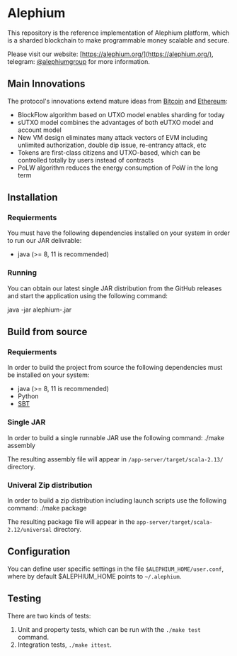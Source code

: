 # Alephium

This repository is the reference implementation of Alephium platform,
which is a sharded blockchain to make programmable money scalable and secure.

Please visit our website: [https://alephium.org/](https://alephium.org/), telegram: [@alephiumgroup](https://t.me/alephiumgroup) for more information.

## Main Innovations

The protocol's innovations extend mature ideas from [Bitcoin](https://bitcoin.org/bitcoin.pdf) and [Ethereum](https://ethereum.org/en/whitepaper/):

* BlockFlow algorithm based on UTXO model enables sharding for today
* sUTXO model combines the advantages of both eUTXO model and account model
* New VM design eliminates many attack vectors of EVM including unlimited authorization, double dip issue, re-entrancy attack, etc
* Tokens are first-class citizens and UTXO-based, which can be controlled totally by users instead of contracts
* PoLW algorithm reduces the energy consumption of PoW in the long term

## Installation

### Requierments

You must have the following dependencies installed on your system in order to run our JAR delivrable:

- java (>= 8, 11 is recommended)

### Running

You can obtain our latest single JAR distribution from the GitHub releases and start the application using the following command:

   java -jar alephium-<VERSION>.jar

## Build from source

### Requierments

In order to build the project from source the following dependencies must be installed on your system:
- java (>= 8, 11 is recommended)
- Python
- [SBT](https://docs.scala-lang.org/getting-started/sbt-track/getting-started-with-scala-and-sbt-on-the-command-line.html)

### Single JAR

In order to build a single runnable JAR use the following command:
  ./make assembly

The resulting assembly file will appear in `/app-server/target/scala-2.13/` directory.

### Univeral Zip distribution

In order to build a zip distribution including launch scripts use the following command:
  ./make package

The resulting package file will appear in the `app-server/target/scala-2.12/universal` directory.

## Configuration

You can define user specific settings in the file `$ALEPHIUM_HOME/user.conf`, where by default $ALEPHIUM_HOME points to `~/.alephium`.

## Testing

There are two kinds of tests: 

1) Unit and property tests, which can be run with the `./make test` command.
2) Integration tests, `./make ittest`.

